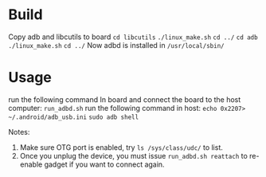 # Build
Copy adb and libcutils to board
`cd libcutils`
`./linux_make.sh`
`cd ../`
`cd adb`
`./linux_make.sh`
`cd ../`
Now adbd is installed in `/usr/local/sbin/`

# Usage
run the following command In board and connect the board to the host computer:
`run_adbd.sh`
run the following command in host:
`echo 0x2207> ~/.android/adb_usb.ini`
`sudo adb shell`

Notes:
1. Make sure OTG port is enabled, try `ls /sys/class/udc/` to list.
2. Once you unplug the device, you must issue `run_adbd.sh reattach` to re-enable gadget if you want to connect again.